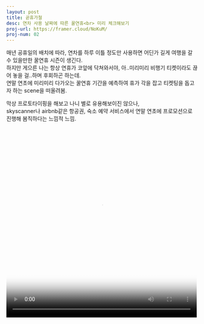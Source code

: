 ```yaml
---
layout: post
title: 곧휴가철
desc: 연차 사용 날짜에 따른 꿀연휴<br> 미리 체크해보기
proj-url: https://framer.cloud/NoKuM/
proj-num: 02
---
```



매년 공휴일의 배치에 따라, 연차를 하루 이틀 정도만 사용하면 어딘가 길게 여행을 갈 수 있을만한 꿀연휴 시즌이 생긴다.  
하지만 게으른 나는 항상 연휴가 코앞에 닥쳐와서야, 아..미리미리 비행기 티켓이라도 끊어 놓을 걸..하며 후회하곤 하는데.  
연말 연초에 미리미리 다가오는 꿀연휴 기간을 예측하여 휴가 각을 잡고 티켓팅을 돕고자 하는 scene을 떠올려봄.  

막상 프로토타이핑을 해보고 나니 별로 유용해보이진 않으나,  
skyscanner나 airbnb같은 항공권, 숙소 예약 서비스에서 연말 연초에 프로모션으로 진행해 봄직하다는 느낌적 느낌.  
  
  
  
<video width="500" height="500" autoplay loop poster="/images/404.jpg">
  <source src="http://sollmo.github.io/video/video_gochoo.mp4" type="video/mp4">
  Your browser does not support the video tag.
</video>


